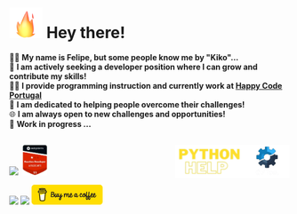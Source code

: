 
# <img alt="img" height="55" width="60" src="https://raw.githubusercontent.com/beckerfelipee/ImagesDB/main/Misc/fire.gif"> Hey there! 

🙋‍♂️ **My name is Felipe, but some people know me by "Kiko"...** <br>
💼 **I am actively seeking a developer position where I can grow and contribute my skills!** <br>
👨‍💻 **I provide programming instruction and currently work at [Happy Code Portugal](https://www.linkedin.com/company/happycodept/)** <br>
💪 **I am dedicated to helping people overcome their challenges!** <br>
🌐 **I am always open to new challenges and opportunities!** <br> 
🚀 **Work in progress ...** <br>

<!-- 💼 **I am actively seeking a developer position where I can grow and contribute my skills!** <br> -->
<!-- 🌐 **I am always open to new challenges and opportunities!** <br> -->
<!-- 🐍 **Python is my therapy, but i'm always exploring new tools...** <br> -->
<!-- 🎓 **I have a degree in Psychology and a background in Cognitive Science research.** <br> -->


##

 <a href="https://beckerfelipee.github.io/GPTool-LandingPage/">
  <img align="right" alt="Gptool" height="60" width="80" src="https://raw.githubusercontent.com/beckerfelipee/ImagesDB/main/GPTool/GPToolLogo1.gif">
</a>
 <a href="https://raw.githubusercontent.com/beckerfelipee/ImagesDB/main/PythonHelp/Python%20Help.png">
  <img align="right" alt="Python-help" height="60" src="https://raw.githubusercontent.com/beckerfelipee/ImagesDB/main/PythonHelp/PythonHelp.png">
</a>

<!-- Icons --> 
<p align="left"> <img src="https://skillicons.dev/icons?i=github,pycharm,vscode,py,css,html,js,nodejs">&nbsp;&nbsp;<img height="55" src="https://raw.githubusercontent.com/beckerfelipee/ImagesDB/main/OutsystemsProjects/Misc/Reactive%20Badge.png"> </p>

<!-- Discord --> 
<a href="https://cdn.discordapp.com/attachments/770989141134671925/1160196258691022888/Kikope_Discord.png?ex=6533c7f7&is=652152f7&hm=95c883607f5586049b244be135897da722efa19adeaa7f4a372595650b44147a&" target="_blank"><img 
height='36' src="https://img.shields.io/badge/Discord-7289DA?style=for-the-badge&logo=discord&logoColor=white" target="_blank"></a> 
<a href="https://www.linkedin.com/in/felipebeckersantos/" target="_blank"><img height='36' margin-left=100 src="https://img.shields.io/badge/-LinkedIn-%230077B5?style=for-the-badge&logo=linkedin&logoColor=white" target="_blank"></a> 
<a href='https://www.buymeacoffee.com/beckerfelipee' target='_blank'><img height='36' style='border:0px;height:36px;' src='https://raw.githubusercontent.com/beckerfelipee/ImagesDB/main/Misc/BuyMeCoffee.png' border='0' alt='Buy Me a Coffee' /></a>


